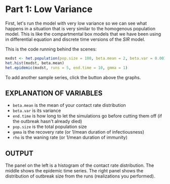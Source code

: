 # Part 1: Low Variance

First, let's run the model with very low variance so we can see what happens in a situation that is very similar to the homogenous population model.  This is like the compartmental box models that we have been using in differential equation and discrete time versions of the *SIR* model.

This is the code running behind the scenes:

```r
mxdst <- het.population(pop.size = 100, beta.mean = 2, beta.var = 0.001)
het.hist(mxdst, beta.mean)
het.epidemic(mxdst, runs = 5, end.time = 10, gmma = 1)
```

To add another sample series, click the button above the graphs.

## EXPLANATION OF VARIABLES

 - `beta.mean` is the mean of your contact rate distribution
 - `beta.var` is its variance
 - `end.time` is how long to let the simulations go before cutting them off (if the outbreak hasn't already died)
 - `pop.size` is the total population size
 - `gmma` is the recovery rate (or 1/mean duration of infectiousness)
 - `rho` is the waning rate (or 1/mean duration of immunity)
 
## OUTPUT

The panel on the left is a histogram of the contact rate distribution. The middle shows the epidemic time series. The right panel shows the distribution of outbreak size from the runs (realizations you performed).
